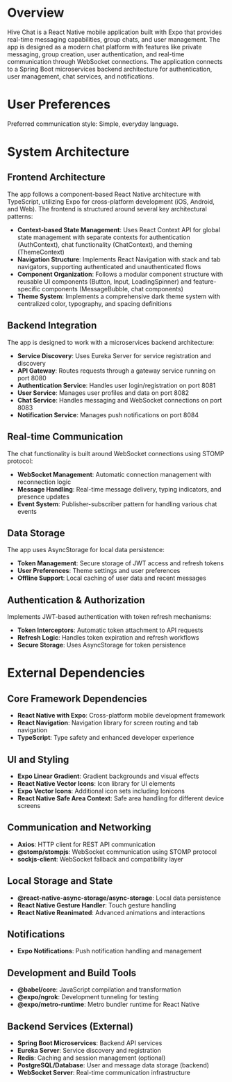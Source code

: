 # Overview

Hive Chat is a React Native mobile application built with Expo that provides real-time messaging capabilities, group chats, and user management. The app is designed as a modern chat platform with features like private messaging, group creation, user authentication, and real-time communication through WebSocket connections. The application connects to a Spring Boot microservices backend architecture for authentication, user management, chat services, and notifications.

# User Preferences

Preferred communication style: Simple, everyday language.

# System Architecture

## Frontend Architecture
The app follows a component-based React Native architecture with TypeScript, utilizing Expo for cross-platform development (iOS, Android, and Web). The frontend is structured around several key architectural patterns:

- **Context-based State Management**: Uses React Context API for global state management with separate contexts for authentication (AuthContext), chat functionality (ChatContext), and theming (ThemeContext)
- **Navigation Structure**: Implements React Navigation with stack and tab navigators, supporting authenticated and unauthenticated flows
- **Component Organization**: Follows a modular component structure with reusable UI components (Button, Input, LoadingSpinner) and feature-specific components (MessageBubble, chat components)
- **Theme System**: Implements a comprehensive dark theme system with centralized color, typography, and spacing definitions

## Backend Integration
The app is designed to work with a microservices backend architecture:

- **Service Discovery**: Uses Eureka Server for service registration and discovery
- **API Gateway**: Routes requests through a gateway service running on port 8080
- **Authentication Service**: Handles user login/registration on port 8081
- **User Service**: Manages user profiles and data on port 8082
- **Chat Service**: Handles messaging and WebSocket connections on port 8083
- **Notification Service**: Manages push notifications on port 8084

## Real-time Communication
The chat functionality is built around WebSocket connections using STOMP protocol:

- **WebSocket Management**: Automatic connection management with reconnection logic
- **Message Handling**: Real-time message delivery, typing indicators, and presence updates
- **Event System**: Publisher-subscriber pattern for handling various chat events

## Data Storage
The app uses AsyncStorage for local data persistence:

- **Token Management**: Secure storage of JWT access and refresh tokens
- **User Preferences**: Theme settings and user preferences
- **Offline Support**: Local caching of user data and recent messages

## Authentication & Authorization
Implements JWT-based authentication with token refresh mechanisms:

- **Token Interceptors**: Automatic token attachment to API requests
- **Refresh Logic**: Handles token expiration and refresh workflows
- **Secure Storage**: Uses AsyncStorage for token persistence

# External Dependencies

## Core Framework Dependencies
- **React Native with Expo**: Cross-platform mobile development framework
- **React Navigation**: Navigation library for screen routing and tab navigation
- **TypeScript**: Type safety and enhanced developer experience

## UI and Styling
- **Expo Linear Gradient**: Gradient backgrounds and visual effects
- **React Native Vector Icons**: Icon library for UI elements
- **Expo Vector Icons**: Additional icon sets including Ionicons
- **React Native Safe Area Context**: Safe area handling for different device screens

## Communication and Networking
- **Axios**: HTTP client for REST API communication
- **@stomp/stompjs**: WebSocket communication using STOMP protocol
- **sockjs-client**: WebSocket fallback and compatibility layer

## Local Storage and State
- **@react-native-async-storage/async-storage**: Local data persistence
- **React Native Gesture Handler**: Touch gesture handling
- **React Native Reanimated**: Advanced animations and interactions

## Notifications
- **Expo Notifications**: Push notification handling and management

## Development and Build Tools
- **@babel/core**: JavaScript compilation and transformation
- **@expo/ngrok**: Development tunneling for testing
- **@expo/metro-runtime**: Metro bundler runtime for React Native

## Backend Services (External)
- **Spring Boot Microservices**: Backend API services
- **Eureka Server**: Service discovery and registration
- **Redis**: Caching and session management (optional)
- **PostgreSQL/Database**: User and message data storage (backend)
- **WebSocket Server**: Real-time communication infrastructure